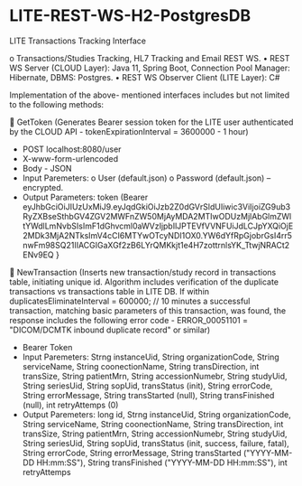 
# LITE-REST-WS-H2-PostgresDB
LITE Transactions Tracking Interface

o	Transactions/Studies Tracking, HL7 Tracking and Email REST WS.
•	REST WS Server (CLOUD Layer): Java 11, Spring Boot, Connection Pool Manager: Hibernate, DBMS: Postgres. 
•	REST WS Observer Client (LITE Layer):  C#

Implementation of the above- mentioned interfaces includes but not limited to the following methods:

	GetToken (Generates Bearer session token for the LITE user authenticated by the CLOUD API - tokenExpirationInterval = 3600000 - 1 hour)
-	POST localhost:8080/user
-	X-www-form-urlencoded
-	Body - JSON
-	Input Paremeters: 
o	User (default.json)
o	Password  (default.json) – encrypted.
-  Output Parameters: token (Bearer eyJhbGciOiJIUzUxMiJ9.eyJqdGkiOiJzb2Z0dGVrSldUIiwic3ViIjoiZG9ub3RyZXBseSthbGV4ZGV2MWFnZW50MjAyMDA2MTIwODUzMjlAbGlmZWltYWdlLmNvbSIsImF1dGhvcml0aWVzIjpbIlJPTEVfVVNFUiJdLCJpYXQiOjE2MDk3MjA2NTksImV4cCI6MTYwOTcyNDI1OX0.YW6dYfRpGjobrGsI4rr5nwFm98SQ21IIACGIGaXGf2zB6LYrQMKkjt1e4H7zottrnlsYK_TtwjNRACt2ENv9EQ }

	NewTransaction (Inserts new transaction/study record in transactions table, initiating unique id. Algorithm includes verification of the duplicate transactions vs transactions table in LITE DB. If within duplicatesEliminateInterval = 600000; // 10 minutes a successful transaction, matching basic parameters of this transaction, was found, the response includes the following error code   - ERROR_00051101 = "DICOM/DCMTK inbound duplicate record" or similar)
-	Bearer Token
-	Input Paremeters:  Strng instanceUid, String organizationCode, String serviceName, String coonectionName, String transDirection, int transSize,
                     String patientMrn, String accessionNumebr, String studyUid, String seriesUid, String sopUid, transStatus (init), 
                     String errorCode, String errorMessage, String transStarted (null), String transFinished (null),
                     int retryAttemps (0)
-	Output Paremeters: long id, Strng instanceUid, String organizationCode, String serviceName, String coonectionName, String transDirection, int transSize,
                     String patientMrn, String accessionNumebr, String studyUid, String seriesUid, String sopUid, transStatus (init, success, failure, fatal), 
                     String errorCode, String errorMessage, String transStarted ("YYYY-MM-DD HH:mm:SS"), String transFinished ("YYYY-MM-DD HH:mm:SS"),
                     int retryAttemps
